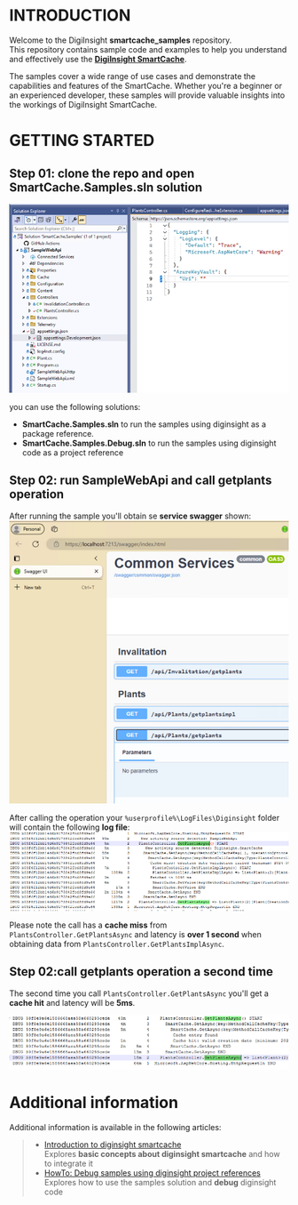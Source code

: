 # INTRODUCTION

Welcome to the DigiInsight __smartcache_samples__ repository. <br>
This repository contains sample code and examples to help you understand and effectively use the [__DigiInsight SmartCache__](https://github.com/diginsight/smartcache). 

The samples cover a wide range of use cases and demonstrate the capabilities and features of the SmartCache. Whether you're a beginner or an experienced developer, these samples will provide valuable insights into the workings of DigiInsight SmartCache.

# GETTING STARTED

## Step 01: clone the repo and open SmartCache.Samples.sln solution
![alt text](<docs/001.03 - smartcache_samples repo.png>)

you can use the following solutions:
- __SmartCache.Samples.sln__ to run the samples using diginsight as a package reference.
- __SmartCache.Samples.Debug.sln__ to run the samples using diginsight code as a project reference

## Step 02: run SampleWebApi and call getplants operation

After running  the sample you'll obtain se __service swagger__ shown: 
![alt text](<docs/002.01a - service started.png>)

After calling the operation your `%userprofile%\LogFiles\Diginsight` folder will contain the following __log file__:
![alt text](<docs/002.02b - cache miss log.png>)

Please note the call has a __cache miss__ from `PlantsController.GetPlantsAsync` and latency is __over 1 second__ when obtaining data from ``PlantsController.GetPlantsImplAsync``.

## Step 02:call getplants operation a second time
The second time you call `PlantsController.GetPlantsAsync` you'll get a __cache hit__ and latency will be __5ms__.

![alt text](<docs/003.01 - cache miss log.png>)


# Additional information

Additional information is available in the following articles:<br>

>- [Introduction to diginsight smartcache](https://github.com/diginsight/smartcache?tab=readme-ov-file#introduction)<br>
>Explores __basic concepts about diginsight smartcache__ and how to integrate it<br>
>- [HowTo: Debug samples using diginsight project references](docs/Articles/01_HowTo_Debug_samples_using_diginsight_project_references/01_HowTo_Debug_samples_using_diginsight_project_references.md)<br>
>Explores how to use the samples solution and __debug__ diginsight code<br>



